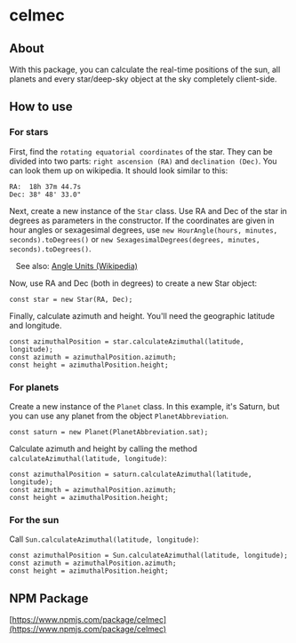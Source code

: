 # celmec
## About
With this package, you can calculate the real-time positions of the sun, all planets and every star/deep-sky object at the sky completely client-side.

## How to use
### For stars
First, find the `rotating equatorial coordinates` of the star. They can be divided into two parts: `right ascension (RA)` and `declination (Dec)`. You can look them up on wikipedia. It should look similar to this:
```
RA:  18h 37m 44.7s
Dec: 38° 48' 33.0"
```
Next, create a new instance of the `Star` class. Use RA and Dec of the star in degrees as parameters in the constructor.
If the coordinates are given in hour angles or sexagesimal degrees, use `new HourAngle(hours, minutes, seconds).toDegrees()` or `new SexagesimalDegrees(degrees, minutes, seconds).toDegrees()`.

&nbsp;&nbsp;&nbsp;See also: [Angle Units (Wikipedia)](https://en.wikipedia.org/wiki/Angle#Units)

Now, use RA and Dec (both in degrees) to create a new Star object:
```
const star = new Star(RA, Dec);
```
Finally, calculate azimuth and height. You'll need the geographic latitude and longitude.
```
const azimuthalPosition = star.calculateAzimuthal(latitude, longitude);
const azimuth = azimuthalPosition.azimuth;
const height = azimuthalPosition.height;
```

### For planets
Create a new instance of the `Planet` class. In this example, it's Saturn, but you can use any planet from the object `PlanetAbbreviation`.
```
const saturn = new Planet(PlanetAbbreviation.sat);
```
Calculate azimuth and height by calling the method `calculateAzimuthal(latitude, longitude)`:
```
const azimuthalPosition = saturn.calculateAzimuthal(latitude, longitude);
const azimuth = azimuthalPosition.azimuth;
const height = azimuthalPosition.height;
```

### For the sun
Call `Sun.calculateAzimuthal(latitude, longitude)`:
```
const azimuthalPosition = Sun.calculateAzimuthal(latitude, longitude);
const azimuth = azimuthalPosition.azimuth;
const height = azimuthalPosition.height;
```

## NPM Package
[https://www.npmjs.com/package/celmec](https://www.npmjs.com/package/celmec)